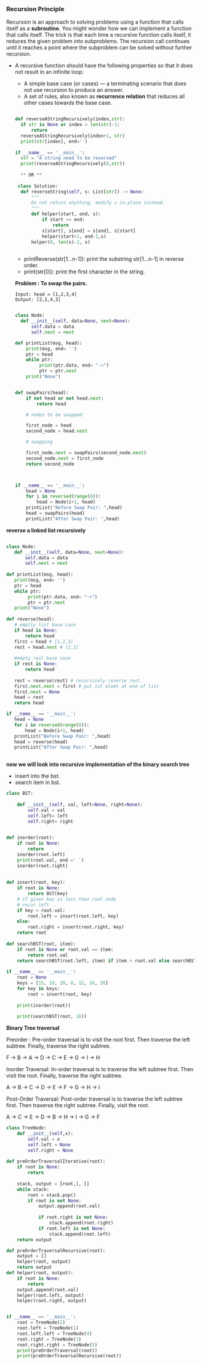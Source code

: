 ### Recursion Principle
Recursion is an approach to solving problems using a function that calls itself as a **subroutine**.
You might wonder how we can implement a function that calls itself. The trick is that each time a recursive function calls itself, it reduces the given problem into subproblems. The recursion call continues until it reaches a point where the subproblem can be solved without further recursion.
- A recursive function should have the following properties so that it does not result in an infinite loop:
  - A simple base case (or cases) — a terminating scenario that does not use recursion to produce an answer.
  - A set of rules, also known as **recurrence relation** that reduces all other cases towards the base case.
  
  
  ```python
  
  def reverseAStringRecursively(index,str):
    if str is None or index > len(str)-1:
        return
    reverseAStringRecursively(index+1, str)
    print(str[index], end='')
    
  if __name__ == '__main__': 
    str = "A string need to be reversed"
    print(reverseAStringRecursively(0,str))
    
    ** OR **
    
   class Solution:
    def reverseString(self, s: List[str]) -> None:
        """
        Do not return anything, modify s in-place instead.
        """
        def helper(start, end, s):
            if start >= end:
                return
            s[start], s[end] = s[end], s[start]
            helper(start+1, end-1,s)
        helper(0, len(s)-1, s)
        
  
  ```
  * printReverse(str[1...n-1]): print the substring str[1...n-1] in reverse order.
  * print(str[0]): print the first character in the string.
  
  **Problem : To swap the pairs.**
  
  ```
  Input: head = [1,2,3,4]
  Output: [2,1,4,3]
  ```
  
  ```python
  
  class Node:
    def __init__(self, data=None, next=None):
        self.data = data
        self.next = next
  
  def printList(msg, head):
      print(msg, end= '')
      ptr = head
      while ptr:
           print(ptr.data, end= "->")
           ptr = ptr.next
      print("None")


  def swapPairs(head):
      if not head or not head.next:
          return head

      # nodes to be swapped

      first_node = head
      second_node = head.next

      # swapping 

      first_node.next = swapPairs(second_node.next)
      second_node.next = first_node
      return second_node



  if __name__ == '__main__':
      head = None
      for i in reversed(range(8)):
          head = Node(i+1, head)
      printList("Before Swap Pair: ",head)
      head = swapPairs(head)
      printList("After Swap Pair: ",head)
  ```
 **reverse a linked list recursively**
 
 ```python
 
 class Node:
    def __init__(self, data=None, next=None):
        self.data = data
        self.next = next
  
def printList(msg, head):
    print(msg, end= '')
    ptr = head
    while ptr:
         print(ptr.data, end= "->")
         ptr = ptr.next
    print("None")
        
def reverse(head):
    # emplty list base case
    if head is None:
        return head
    first = head # [1,2,3]
    rest = head.next # [2,3]
    
    #empty rest base case
    if rest is None:
        return head
        
    rest = reverse(rest) # recursively reverse rest.
    first.next.next = first # put 1st elemt at end of list
    first.next = None
    head = rest
    return head

if __name__ == '__main__':
    head = None
    for i in reversed(range(8)):
        head = Node(i+1, head)
    printList("Before Swap Pair: ",head)
    head = reverse(head)
    printList("After Swap Pair: ",head)
    
 ```
**now we will look into recursive implementation of the binary search tree**
- insert into the bst.
- search item in bst.
```python
class BST:
    
    def __init__(self, val, left=None, right=None):
        self.val = val
        self.left= left
        self.right= right
        

def inorder(root):
    if root is None:
        return
    inorder(root.left)
    print(root.val, end =' ')
    inorder(root.right)
    
    
def insert(root, key):
    if root is None:
        return BST(key)
    # if given key is less than root node
    # recur left ..
    if key < root.val:
        root.left = insert(root.left, key)
    else:
        root.right = insert(root.right, key)
    return root
    
def searchBST(root, item):
    if root is None or root.val == item:
        return root.val
    return searchBST(root.left, item) if item < root.val else searchBST(root.right, item)
        
if __name__ == '__main__':
    root = None
    keys = [15, 10, 20, 8, 12, 16, 26]
    for key in keys:
        root = insert(root, key)
        
    print(inorder(root))
    
    print(searchBST(root, 16))
 ```
**Binary Tree traversal**



Preorder : Pre-order traversal is to visit the root first. Then traverse the left subtree. Finally, traverse the right subtree.

F -> B -> A -> D -> C -> E -> G -> I -> H

Inorder Traversal: In-order traversal is to traverse the left subtree first. Then visit the root. Finally, traverse the right subtree.

A -> B -> C -> D -> E -> F -> G -> H -> I

Post-Order Traversal: Post-order traversal is to traverse the left subtree first. Then traverse the right subtree. Finally, visit the root.

A -> C -> E -> D -> B -> H -> I -> G -> F


```python
class TreeNode:
    def __init__(self,x):
        self.val = x
        self.left = None
        self.right = None
        
def preOrderTraversalIterative(root):
    if root is None:
        return
    
    stack, output = [root,], []
    while stack:
        root = stack.pop()
        if root is not None:
            output.append(root.val)
            
            if root.right is not None:
                stack.append(root.right)
            if root.left is not None:
                stack.append(root.left)
    return output

def preOrderTraversalRecursive(root):
    output = []
    helper(root, output)
    return output
def helper(root, output):
    if root is None:
        return
    output.append(root.val)
    helper(root.left, output)
    helper(root.right, output)


if __name__ == '__main__':
    root = TreeNode(2)
    root.left = TreeNode(1)
    root.left.left = TreeNode(4)
    root.right = TreeNode(3)
    root.right.right = TreeNode(5)
    print(preOrderTraversal(root))
    print(preOrderTraversalRecursive(root))
```
